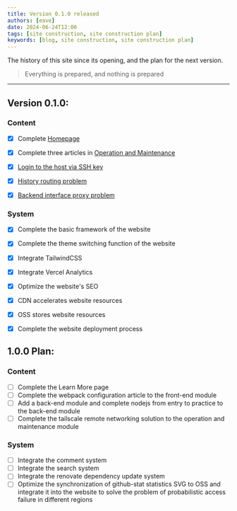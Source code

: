 ```yaml
---
title: Version 0.1.0 released
authors: [eave]
date: 2024-06-24T12:00
tags: [site construction, site construction plan]
keywords: [blog, site construction, site construction plan]
---
```


The history of this site since its opening, and the plan for the next version.

> Everything is prepared, and nothing is prepared

---

<!-- truncate -->

## Version 0.1.0:

### Content

- [x] Complete [Homepage](/)

- [x] Complete three articles in [Operation and Maintenance](/docs/operation/intro)

- [x] [Login to the host via SSH key](/docs/operation/linux/ssh-key-login-host)

- [x] [History routing problem](/docs/operation/nginx/history-router-problem)

- [x] [Backend interface proxy problem](/docs/operation/nginx/api-proxy-problem)

### System

- [x] Complete the basic framework of the website

- [x] Complete the theme switching function of the website

- [x] Integrate TailwindCSS

- [x] Integrate Vercel Analytics
- [x] Optimize the website's SEO
- [x] CDN accelerates website resources
- [x] OSS stores website resources
- [x] Complete the website deployment process

## 1.0.0 Plan:

### Content

- [ ] Complete the Learn More page
- [ ] Complete the webpack configuration article to the front-end module
- [ ] Add a back-end module and complete nodejs from entry to practice to the back-end module
- [ ] Complete the tailscale remote networking solution to the operation and maintenance module

### System

- [ ] Integrate the comment system
- [ ] Integrate the search system
- [ ] Integrate the renovate dependency update system
- [ ] Optimize the synchronization of github-stat statistics SVG to OSS and integrate it into the website to solve the problem of probabilistic access failure in different regions

